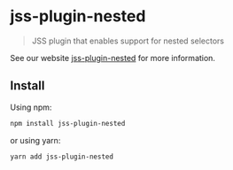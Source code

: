 # jss-plugin-nested

> JSS plugin that enables support for nested selectors

See our website [jss-plugin-nested](https://cssinjs.org/jss-plugin-nested?v=v10.0.0-alpha.9) for more information.

## Install

Using npm:

```sh
npm install jss-plugin-nested
```

or using yarn:

```sh
yarn add jss-plugin-nested
```
